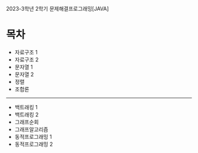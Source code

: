 2023-3학년 2학기 문제해결프로그래밍[JAVA]

# 목차

- 자료구조 1
- 자료구조 2
- 문자열 1
- 문자열 2
- 정렬
- 조합론
---
- 백트래킹 1
- 백트래킹 2
- 그래프순회
- 그래프알고리즘
- 동적프로그래밍 1
- 동적프로그래밍 2
